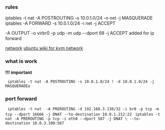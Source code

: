 ### rules ###

 iptables -t nat -A POSTROUTING -s 10.0.1.0/24 -o net -j MASQUERADE
 iptables -A FORWARD -s 10.0.1.0/24 -i net -j ACCEPT

-A OUTPUT -o virbr0 -p udp -m udp --dport 68 -j ACCEPT
 added for ip forward

[network](http://wiki.qemu.org/Documentation/Networking/NAT)
[ubuntu wiki for kvm network](https://help.ubuntu.com/community/KVM/Networking)
### what is work ###
**!!! important**

` iptables -t nat -A POSTROUTING -s 10.0.1.0/24 ! -d 10.0.1.0/24 -j MASQUERADEa`


### port forward ###

` iptables -t nat  -A PREROUTING -d 192.168.3.130/32 -i br0 -p tcp -m tcp --dport 16666 -j DNAT --to-destination 10.0.1.212:22`
` iptables -t nat -A PREROUTING -p tcp -i eth0 --dport 587 -j DNAT \
    --to-destination 10.0.3.100:587`

